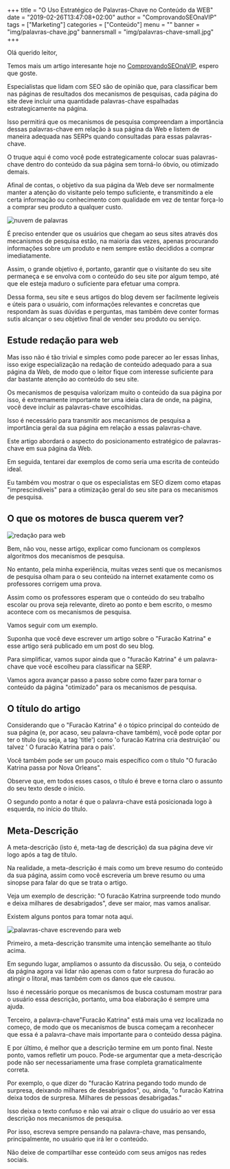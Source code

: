 +++
title = "O Uso Estratégico de Palavras-Chave no Conteúdo da WEB"
date = "2019-02-26T13:47:08+02:00"
author = "ComprovandoSEOnaVIP"
tags = ["Marketing"]
categories = ["Conteúdo"]
menu = ""
banner = "img/palavras-chave.jpg"
bannersmall = "img/palavras-chave-small.jpg"
+++

Olá querido leitor,

Temos mais um artigo interesante hoje no [ComprovandoSEOnaVIP](https://comprovandoseonavip.live/), espero que goste.

Especialistas que lidam com SEO são de opinião que, para classificar bem nas páginas de resultados dos mecanismos de pesquisas, cada página do site deve incluir uma quantidade palavras-chave espalhadas estrategicamente na página. 

Isso permitirá que os mecanismos de pesquisa compreendam a importância dessas palavras-chave em relação à sua página da Web e listem de maneira adequada nas SERPs quando consultadas para essas palavras-chave.

O truque aqui é como você pode estrategicamente colocar suas palavras-chave dentro do conteúdo da sua página sem torná-lo óbvio, ou otimizado demais.

Afinal de contas, o objetivo da sua página da Web deve ser normalmente manter a atenção do visitante pelo tempo suficiente, e transmitindo a ele certa informação ou conhecimento com qualidade em vez de tentar força-lo a comprar seu produto a qualquer custo.

<img src="/img/palavras.jpg" alt="nuvem de palavras " class="center">

É preciso entender que os usuários que chegam ao seus sites através dos mecanismos de pesquisa estão, na maioria das vezes, apenas procurando informações sobre um produto e nem sempre estão decididos a comprar imediatamente. 

Assim, o grande objetivo é, portanto, garantir que o visitante do seu site permaneça e se envolva com o conteúdo do seu site por algum tempo, até que ele esteja maduro o suficiente para efetuar uma compra.

Dessa forma, seu site e seus artigos do blog devem ser facilmente legíveis e úteis para o usuário, com informações relevantes e concretas que respondam às suas dúvidas e perguntas, mas também deve conter formas sutis alcançar o seu objetivo final de vender seu produto ou serviço. 

## Estude redação para web

Mas isso não é tão trivial e simples como pode parecer ao ler essas linhas, isso exige especialização na redação de conteúdo adequado para a sua página da Web, de modo que o leitor fique com interesse suficiente para dar bastante atenção ao conteúdo do seu site.

Os mecanismos de pesquisa valorizam muito o conteúdo da sua página por isso, é extremamente importante ter uma ideia clara de onde, na página, você deve incluir as palavras-chave escolhidas. 

Isso é necessário para transmitir aos mecanismos de pesquisa a importância geral da sua página em relação a essas palavras-chave.

Este artigo abordará o aspecto do posicionamento estratégico de palavras-chave em sua página da Web. 

Em seguida, tentarei dar exemplos de como seria uma escrita de conteúdo ideal. 

Eu também vou mostrar o que os especialistas em SEO dizem como etapas "imprescindíveis" para a otimização geral do seu site para os mecanismos de pesquisa.

## O que os motores de busca querem ver?

<img src="/img/redacao-web.jpg" alt="redação para web " class="center">

Bem, não vou, nesse artigo, explicar como funcionam os complexos algoritmos dos mecanismos de pesquisa. 

No entanto, pela minha experiência, muitas vezes senti que os mecanismos de pesquisa olham para o seu conteúdo na internet exatamente como os professores corrigem uma prova. 

Assim como os professores esperam que o conteúdo do seu trabalho escolar ou prova seja relevante, direto ao ponto e bem escrito, o mesmo acontece com os mecanismos de pesquisa.

Vamos seguir com um exemplo. 

Suponha que você deve escrever um artigo sobre o "Furacão Katrina" e esse artigo será publicado em um post do seu blog. 

Para simplificar, vamos supor ainda que o "furacão Katrina" é um palavra-chave que você escolheu para classificar na SERP. 

Vamos agora avançar passo a passo sobre como fazer para tornar o conteúdo da página "otimizado" para os mecanismos de pesquisa.

## O título do artigo

Considerando que o "Furacão Katrina" é o tópico principal do conteúdo de sua página (e, por acaso, seu palavra-chave também), você pode optar por ter o título (ou seja, a tag 'title') como 'o furacão Katrina cria destruição' ou talvez ' O furacão Katrina para o país'. 

Você também pode ser um pouco mais específico com o título "O furacão Katrina passa por Nova Orleans". 

Observe que, em todos esses casos, o título é breve e torna claro o assunto do seu texto desde o início. 

O segundo ponto a notar é que o palavra-chave está posicionada logo à esquerda, no início do título.

## Meta-Descrição

A meta-descrição (isto é, meta-tag de descrição) da sua página deve vir logo após a tag de título. 

Na realidade, a meta-descrição é mais como um breve resumo do conteúdo da sua página, assim como você escreveria um breve resumo ou uma sinopse para falar do que se trata o artigo. 

Veja um exemplo de descrição: "O furacão Katrina surpreende todo mundo e deixa milhares de desabrigados",  deve ser maior, mas vamos analisar.

Existem alguns pontos para tomar nota aqui.

<img src="/img/escrever.jpg" alt="palavras-chave escrevendo para web " class="center">

Primeiro, a meta-descrição transmite uma intenção semelhante ao título acima. 

Em segundo lugar, ampliamos o assunto da discussão. Ou seja, o conteúdo da página agora vai lidar não apenas com o fator surpresa do furacão ao atingir o litoral, mas também com os danos que ele causou.

Isso é necessário porque os mecanismos de busca costumam mostrar para o usuário essa descrição, portanto, uma boa elaboração é sempre uma ajuda.

Terceiro, a palavra-chave"Furacão Katrina" está mais uma vez localizada no começo, de modo que os mecanismos de busca começam a reconhecer que essa é a palavra-chave mais importante para o conteúdo dessa página.

E por último, é melhor que a descrição termine em um ponto final. Neste ponto, vamos refletir um pouco. Pode-se argumentar que a meta-descrição pode não ser necessariamente uma frase completa gramaticalmente correta. 

Por exemplo, o que dizer do "furacão Katrina pegando todo mundo de surpresa, deixando milhares de desabrigados", ou, ainda, "o furacão Katrina deixa todos de surpresa. Milhares de pessoas desabrigadas."

Isso deixa o texto confuso e não vai atrair o clique do usuário ao ver essa descrição nos mecanismos de pesquisa.

Por isso, escreva sempre pensando na palavra-chave, mas pensando, principalmente, no usuário que irá ler o conteúdo.

Não deixe de compartilhar esse conteúdo com seus amigos nas redes sociais.
